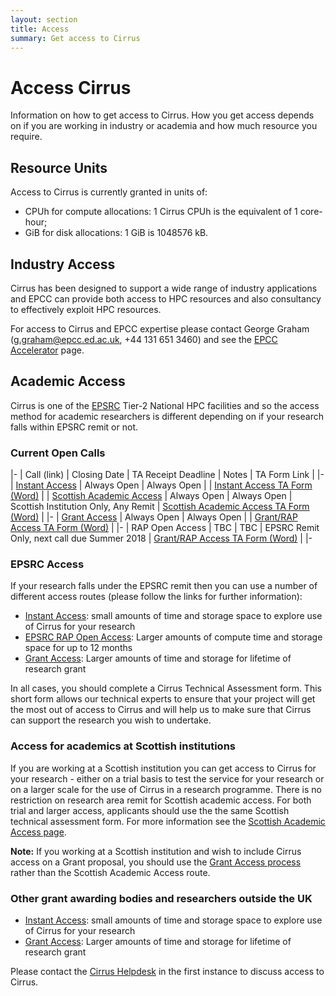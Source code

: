 ```yaml
---
layout: section
title: Access
summary: Get access to Cirrus
---
```


Access Cirrus
=============

Information on how to get access to Cirrus. How you get access depends on 
if you are working in industry or academia and how much resource you require.

Resource Units
--------------

Access to Cirrus is currently granted in units of:

* CPUh for compute allocations: 1 Cirrus CPUh is the equivalent of 1 core-hour;
* GiB for disk allocations: 1 GiB is 1048576 kB.

Industry Access
---------------

Cirrus has been designed to support a wide range of industry applications 
and EPCC can provide both access to HPC resources and also consultancy to
effectively exploit HPC resources.

For access to Cirrus and EPCC expertise please contact George Graham
(<g.graham@epcc.ed.ac.uk>, +44 131 651 3460) and see the 
[EPCC Accelerator](https://www.epcc.ed.ac.uk/work-us/industry-engagement-programmes/accelerator)
page.

Academic Access
---------------

Cirrus is one of the [EPSRC](http://www.epsrc.ac.uk) Tier-2 National HPC facilities and
so the access method for academic researchers is different depending on if your 
research falls within EPSRC remit or not.

### Current Open Calls

|-
| Call (link) | Closing Date | TA Receipt Deadline | Notes | TA Form Link |
|-
| [Instant Access](instant.html) | Always Open | Always Open | | [Instant Access TA Form (Word)](ta/Cirrus-TA-Instant-form.docx) |
| [Scottish Academic Access](scottish.html) | Always Open | Always Open | Scottish Institution Only, Any Remit | [Scottish Academic Access TA Form (Word)](ta/Cirrus-TA-ScotAccess-form.docx) |
|-
| [Grant Access](grant.html) | Always Open | Always Open | | [Grant/RAP Access TA Form (Word)](ta/Cirrus-TA-RAPGrant-form.docx) |
|-
| RAP Open Access | TBC | TBC | EPSRC Remit Only, next call due Summer 2018 | [Grant/RAP Access TA Form (Word)](ta/Cirrus-TA-RAPGrant-form.docx) |
|-

### EPSRC Access

If your research falls under the EPSRC remit then you can use a number of
different access routes (please follow the links for further information):

* [Instant Access](instant.html): small amounts of time and storage space to explore use of Cirrus for your research
* [EPSRC RAP Open Access](open.html): Larger amounts of compute time and storage space for up to 12 months
* [Grant Access](grant.html): Larger amounts of time and storage for lifetime of research grant

In all cases, you should complete a Cirrus Technical Assessment form. This short form allows our technical experts to ensure that your project will get the most out of access to Cirrus and will help us to make sure that Cirrus can support the research you wish to undertake.  

### Access for academics at Scottish institutions

If you are working at a Scottish institution you can get access to Cirrus for your research - either on a trial basis
to test the service for your research or on a larger scale for the use of Cirrus in a research programme. There is
no restriction on research area remit for Scottish academic access. For both trial and larger access, applicants
should use the the same Scottish technical assessment form. For more information see the 
[Scottish Academic Access page](scottish.html).

**Note:** If you working at a Scottish institution and wish to include Cirrus access on a Grant proposal, you
should use the [Grant Access process](grant.html) rather than the Scottish Academic Access route.

### Other grant awarding bodies and researchers outside the UK

* [Instant Access](instant.html): small amounts of time and storage space to explore use of Cirrus for your research
* [Grant Access](grant.html): Larger amounts of time and storage for lifetime of 
research grant

Please contact the [Cirrus Helpdesk](/support/) in the first instance to discuss 
access to Cirrus.

